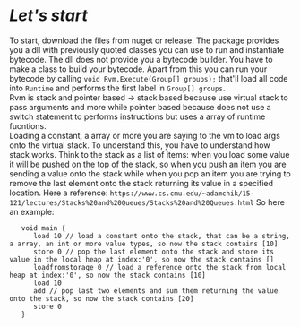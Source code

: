 # ***Let's start***
To start, download the files from nuget or release.
The package provides you a dll with previously quoted classes you can use to run and instantiate bytecode.
The dll does not provide you a bytecode builder. You have to make a class to build your bytecode.
Apart from this you can run your bytecode by calling `void Rvm.Execute(Group[] groups);` that'll load all code into `Runtime` and performs the first label in `Group[] groups`.<br>
Rvm is stack and pointer based -> stack based because use virtual stack to pass arguments and more while pointer based because does not use a switch statement to performs instructions but uses a array of runtime fucntions.<br>
Loading a constant, a array or more you are saying to the vm to load args onto the virtual stack. To understand this, you have to understand how stack works. Think to the stack as a list of items: when you load some value it will be pushed on the top of the stack, so when you push an item you are sending a value onto the stack while when you pop an item you are trying to remove the last element onto the stack returning its value in a specified location. Here a reference: `https://www.cs.cmu.edu/~adamchik/15-121/lectures/Stacks%20and%20Queues/Stacks%20and%20Queues.html`
So here an example:
```
   void main {
      load 10 // load a constant onto the stack, that can be a string, a array, an int or more value types, so now the stack contains [10]
      store 0 // pop the last element onto the stack and store its value in the local heap at index:'0', so now the stack contains []
      loadfromstorage 0 // load a reference onto the stack from local heap at index:'0', so now the stack contains [10]
      load 10
      add // pop last two elements and sum them returning the value onto the stack, so now the stack contains [20]
      store 0
   }
```